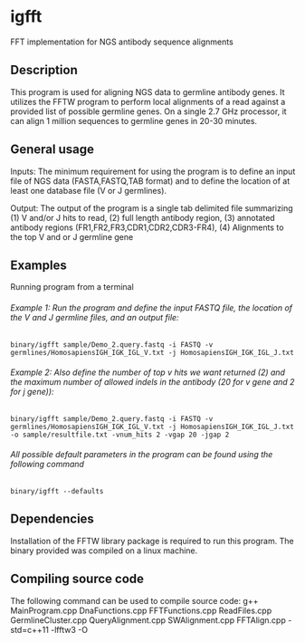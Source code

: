 # igfft

FFT implementation for NGS antibody sequence alignments

## Description

This program is used for aligning NGS data to germline antibody genes. It utilizes the FFTW program to perform  local 
alignments of a read against a provided list of possible germline genes. On a single 2.7 GHz processor, it can align 1 million sequences to germline genes
in 20-30 minutes.

## General usage

Inputs:
The minimum requirement for using the program is to define an input file of NGS data (FASTA,FASTQ,TAB format) and to define the location of at least
one database file (V or J germlines). 

Output:
The output of the program is a single tab delimited file summarizing (1) V and/or J hits to read, (2) full length antibody region, (3) annotated antibody regions (FR1,FR2,FR3,CDR1,CDR2,CDR3-FR4), (4) Alignments to the top V and or J germline gene

## Examples
Running program from a terminal

###### Example 1: Run the program and define the input FASTQ file, the location of the V and J germline files, and an output file:

	binary/igfft sample/Demo_2.query.fastq -i FASTQ -v germlines/HomosapiensIGH_IGK_IGL_V.txt -j HomosapiensIGH_IGK_IGL_J.txt

###### Example 2: Also define the number of top v hits we want returned (2) and the maximum number of allowed indels in the antibody (20 for v gene and 2 for j gene)):

	binary/igfft sample/Demo_2.query.fastq -i FASTQ -v germlines/HomosapiensIGH_IGK_IGL_V.txt -j HomosapiensIGH_IGK_IGL_J.txt -o sample/resultfile.txt -vnum_hits 2 -vgap 20 -jgap 2

###### All possible default parameters in the program can be found using the following command
	
	binary/igfft --defaults

## Dependencies
Installation of the FFTW library package is required to run this program. 
The binary provided was compiled on a linux machine. 

## Compiling source code
The following command can be used to compile source code:
g++ MainProgram.cpp DnaFunctions.cpp FFTFunctions.cpp ReadFiles.cpp GermlineCluster.cpp QueryAlignment.cpp SWAlignment.cpp FFTAlign.cpp -std=c++11 -lfftw3 -O




